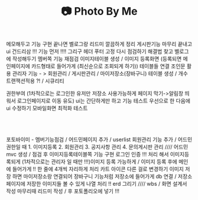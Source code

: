 <h1 align="center">📷 Photo By Me </h1><br>


메모해두고 기능 구현 끝나면 벨로그랑 리드미 깔끔하게 정리
게시판기능 마무리 끝내고 ui 건드리삼 !!! 기능 먼저 !!!!
그리구 헤더 푸터 고정 다시 점검하기
해결법 찾고 벨로그에 작성해두기
멤버쪽 기능 재점검
이미지테이블 생성 / 이미지 등록화면 (등록되면 메인페이지에 카드형태로 들어가게 (최신순으로 조회되게 하기))
테이블들 연결 조인문 활용
관리자 기능 - > 회원관리 / 게시판관리 / 
마이저장소(장바구니) 테이블 생성 / 
개수 트랜잭션적용 ?! / 
시큐리티

권한부여 (1차적으로는 로그인한 유저만 저장소 사용가능하게
페이지 막기->알림창 띄워서 로그인페이지로 이동 유도)
ui는 간단하게만 하고 기능 테스트 우선으로 한 다음에
ui 수정하기 모바일화면 최적화 테스트

<br>
<br>
<br>
포토바이미 - 멤버기능점검 / 어드민페이지 추가 / userlist 회원관리 기능 추가 / 어드민권한일 때 
1. 이미지등록 2. 회원관리 3. 공지사항 관리 4. 문의게시판 관리 //// 
어드민 mvc 생성 / 
점검 후 
이미지등록테이블쪽 기능 구현
로그인 인증 !!! 처리 해서 이미지등록되게 (1차적으로는 관리자 일 때만 !!!)이미지 등록 가능하게 /
이미지 등록 후에 메인에 들어가게 !! 한 줄에 4개씩 자리하게 처리
카트 아이콘 다른 걸로 변경하기 
이미지 저장 하면 마이저장소랑 연결되어 장바구니 기능처럼 저장소에 들어가게 db 연결 / 저장소페이지에 저장한 이미지들 볼 수 있게 나열 처리 !!
erd 그리기 //// wbs / 화면 설계서 작성 마무리때 리드미 작성 / 후 포토폴리오에 넣기 !!!
